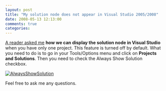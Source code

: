 ```yaml
---
layout: post
title: "My solution node does not appear in Visual Studio 2005/2008"
date: 2008-05-13 12:13:00
comments: true
categories: 
---
```


<p><a href="http://tinyurl.com/3l74od">A reader asked me</a> <strong>how we can display the solution node in Visual Studio</strong> when you have only one project. This feature is turned off by default. What you need to do is to go in your Tools/Options menu and click on <strong>Projects and Solutions</strong>. Then you need to check the Always Show Solution checkbox.</p>
<p><a title="AlwaysShowSolution" href="http://www.flickr.com/photos/63483657@N00/2488713675/"><img src="http://static.flickr.com/2375/2488713675_88fe6a6b3a.jpg" border="0" alt="AlwaysShowSolution" /></a></p>
<p>Feel free to ask me any questions.</p>
